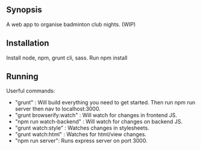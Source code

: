## Synopsis

A web app to organise badminton club nights. (WIP) 

## Installation

Install node, npm, grunt cli, sass.
Run npm install

## Running

Userful commands:

- "grunt" : Will build everything you need to get started. Then run npm run server then nav to localhost:3000.
- "grunt browserify:watch" : Will watch for changes in frontend JS.
- "npm run watch-backend" : Will watch for changes on backend JS.
- "grunt watch:style" : Watches changes in stylesheets.
- "grunt watch:html" : Watches for html/view changes.
- "npm run server": Runs express server on port 3000.
